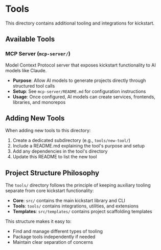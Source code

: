 # Tools

This directory contains additional tooling and integrations for kickstart.

## Available Tools

### MCP Server (`mcp-server/`)
Model Context Protocol server that exposes kickstart functionality to AI models like Claude.

- **Purpose**: Allow AI models to generate projects directly through structured tool calls
- **Setup**: See `mcp-server/README.md` for configuration instructions
- **Usage**: Once configured, AI models can create services, frontends, libraries, and monorepos

## Adding New Tools

When adding new tools to this directory:

1. Create a dedicated subdirectory (e.g., `tools/new-tool/`)
2. Include a README.md explaining the tool's purpose and setup
3. Add any dependencies in the tool's directory
4. Update this README to list the new tool

## Project Structure Philosophy

The `tools/` directory follows the principle of keeping auxiliary tooling separate from core kickstart functionality:

- **Core**: `src/` contains the main kickstart library and CLI
- **Tools**: `tools/` contains integrations, utilities, and extensions
- **Templates**: `src/templates/` contains project scaffolding templates

This structure makes it easy to:
- Find and manage different types of tooling
- Package tools independently if needed
- Maintain clear separation of concerns